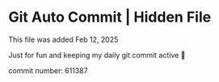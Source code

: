 # Git Auto Commit | Hidden File

This file was added Feb 12, 2025

Just for fun and keeping my daily git commit active 🤪

commit number: 611387
